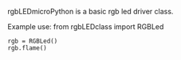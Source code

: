 rgbLEDmicroPython is a basic rgb led driver class.

Example use:
    from rgbLEDclass import RGBLed

    rgb = RGBLed()
    rgb.flame()
